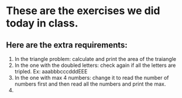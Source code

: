 # These are the exercises we did today in class.

## Here are the extra requirements:
1. In the triangle problem: calculate and print the area of the traiangle
2. In the one with the doubled letters: check again if all the letters are tripled. Ex: aaabbbcccdddEEE
3. In the one with max 4 numbers: change it to read the number of numbers first and then read all the numbers and print the max.
4. 
